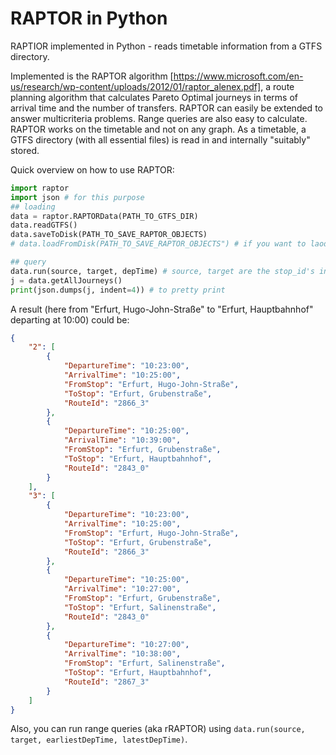 # RAPTOR in Python
RAPTIOR implemented in Python - reads timetable information from a GTFS directory.

Implemented is the RAPTOR algorithm [https://www.microsoft.com/en-us/research/wp-content/uploads/2012/01/raptor_alenex.pdf], a route planning algorithm that calculates Pareto Optimal journeys in terms of arrival time and the number of transfers. RAPTOR can easily be extended to answer multicriteria problems. Range queries are also easy to calculate. RAPTOR works on the timetable and not on any graph. As a timetable, a GTFS directory (with all essential files) is read in and internally "suitably" stored.

Quick overview on how to use RAPTOR:

```Python
import raptor
import json # for this purpose
## loading
data = raptor.RAPTORData(PATH_TO_GTFS_DIR)
data.readGTFS()
data.saveToDisk(PATH_TO_SAVE_RAPTOR_OBJECTS)
# data.loadFromDisk(PATH_TO_SAVE_RAPTOR_OBJECTS") # if you want to laod the previously computed timetable information

## query
data.run(source, target, depTime) # source, target are the stop_id's inside the GTFS/stops.txt file, depTime in seconds
j = data.getAllJourneys()
print(json.dumps(j, indent=4)) # to pretty print
```
A result (here from "Erfurt, Hugo-John-Straße" to "Erfurt, Hauptbahnhof" departing at 10:00) could be:

```JSON
{
    "2": [
        {
            "DepartureTime": "10:23:00",
            "ArrivalTime": "10:25:00",
            "FromStop": "Erfurt, Hugo-John-Straße",
            "ToStop": "Erfurt, Grubenstraße",
            "RouteId": "2866_3"
        },
        {
            "DepartureTime": "10:25:00",
            "ArrivalTime": "10:39:00",
            "FromStop": "Erfurt, Grubenstraße",
            "ToStop": "Erfurt, Hauptbahnhof",
            "RouteId": "2843_0"
        }
    ],
    "3": [
        {
            "DepartureTime": "10:23:00",
            "ArrivalTime": "10:25:00",
            "FromStop": "Erfurt, Hugo-John-Straße",
            "ToStop": "Erfurt, Grubenstraße",
            "RouteId": "2866_3"
        },
        {
            "DepartureTime": "10:25:00",
            "ArrivalTime": "10:27:00",
            "FromStop": "Erfurt, Grubenstraße",
            "ToStop": "Erfurt, Salinenstraße",
            "RouteId": "2843_0"
        },
        {
            "DepartureTime": "10:27:00",
            "ArrivalTime": "10:38:00",
            "FromStop": "Erfurt, Salinenstraße",
            "ToStop": "Erfurt, Hauptbahnhof",
            "RouteId": "2867_3"
        }
    ]
}

```
Also, you can run range queries (aka rRAPTOR) using `data.run(source, target, earliestDepTime, latestDepTime)`.
